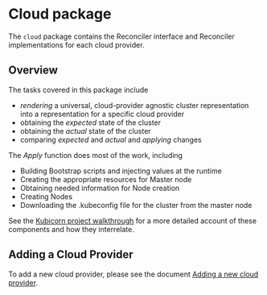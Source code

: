 # Cloud package

The `cloud` package contains the Reconciler interface and Reconciler implementations for each cloud provider.

## Overview
The tasks covered in this package include

* *rendering* a universal, cloud-provider agnostic cluster representation into a representation for a specific cloud provider
* obtaining the *expected* state of the cluster
* obtaining the *actual* state of the cluster
* comparing *expected* and *actual* and *applying* changes

The *Apply* function does most of the work, including

* Building Bootstrap scripts and injecting values at the runtime
* Creating the appropriate resources for Master node
* Obtaining needed information for Node creation
* Creating Nodes
* Downloading the .kubeconfig file for the cluster from the master node

See the [Kubicorn project walkthrough](http://kubicorn.io/documentation/readme.html) for a more detailed account of these components and how they interrelate.

## Adding a Cloud Provider
To add a new cloud provider, please see the document [Adding a new cloud provider](../docs/_documentation/cloud-providers.md).
